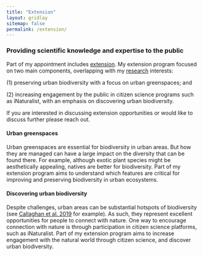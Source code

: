 ```yaml
---
title: "Extension"
layout: gridlay
sitemap: false
permalink: /extension/
---
```


### Providing scientific knowledge and expertise to the public
Part of my appointment includes [extension](https://sfyl.ifas.ufl.edu/who-we-are/about-extension/#:~:text=Extension%20is%20a%20partnership%20between,the%20Florida%20Cooperative%20Extension%20Service.). My extension program focused on two main components, overlapping with my [research](https://www.coreytcallaghan.com/research/) interests:

(1) preserving urban biodiversity with a focus on urban greenspaces; and

(2) increasing engagement by the public in citizen science programs such as iNaturalist, with an emphasis on discovering urban biodiversity.

If you are interested in discussing extension opportunities or would like to discuss further please reach out.

#### Urban greenspaces
Urban greenspaces are essential for biodiversity in urban areas. But how they are managed can have a large impact on the diversity that can be found there. For example, although exotic plant species might be aesthetically appealing, natives are better for biodiversity. Part of my extension program aims to understand which features are critical for improving and preserving biodiversity in urban ecosystems.

#### Discovering urban biodiversity
Despite challenges, urban areas can be substantial hotspots of biodiversity (see [Callaghan et al. 2019](https://www.coreytcallaghan.com/papers/Callaghan_et_al-2019-Heterogeneous%20urban%20green%20areas%20are%20bird%20diversity%20hotspots.pdf) for example). As such, they represent excellent opportunities for people to connect with nature. One way to encourage connection with nature is through participation in citizen science platforms, such as iNaturalist. Part of my extension program aims to increase engagement with the natural world through citizen science, and discover urban biodiversity.
